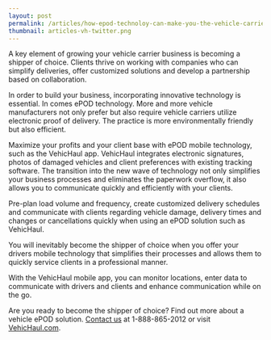```yaml
---
layout: post
permalink: /articles/how-epod-technoloy-can-make-you-the-vehicle-carrier-of-choice
thumbnail: articles-vh-twitter.png
---
```


A key element of growing your vehicle carrier business is becoming a shipper of choice. Clients thrive on working with companies who can simplify deliveries, offer customized solutions and develop a partnership based on collaboration. 

In order to build your business, incorporating innovative technology is essential. In comes ePOD technology. More and more vehicle manufacturers not only prefer but also require vehicle carriers utilize electronic proof of delivery. The practice is more environmentally friendly but also efficient. 

Maximize your profits and your client base with ePOD mobile technology, such as the VehicHaul app. VehicHaul integrates electronic signatures, photos of damaged vehicles and client preferences with existing tracking software. The transition into the new wave of technology not only simplifies your business processes and eliminates the paperwork overflow, it also allows you to communicate quickly and efficiently with your clients. 

Pre-plan load volume and frequency, create customized delivery schedules and communicate with clients regarding vehicle damage, delivery times and changes or cancellations quickly when using an ePOD solution such as VehicHaul. 

You will inevitably become the shipper of choice when you offer your drivers mobile technology that simplifies their processes and allows them to quickly service clients in a professional manner. 

With the VehicHaul mobile app, you can monitor locations, enter data to communicate with drivers and clients and enhance communication while on the go. 

Are you ready to become the shipper of choice? Find out more about a vehicle ePOD solution. [Contact us](http://www.vehichaul.com/contact "Contact Us") at 1-888-865-2012 or visit [VehicHaul.com](http://www.vehichaul.com/ "VehicHaul").
